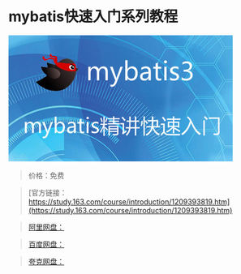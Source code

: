 # mybatis快速入门系列教程

![img](../../../assets/study163/free/acc92a2c213b4fb294d119aa684583f6.png)

> 价格：免费

> [官方链接：https://study.163.com/course/introduction/1209393819.htm](https://study.163.com/course/introduction/1209393819.htm)

> [阿里网盘：]()

> [百度网盘：]()

> [夸克网盘：]()
